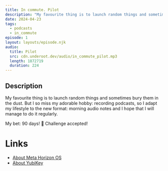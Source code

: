 ```yaml
---
title: In commute. Pilot
description: "My favourite thing is to launch random things and sometimes bury them in the dust. But I so miss my adorable hobby: recording podcasts, so I adapt my lifestyle to the new format: morning audio notes and I hope that I will manage to do it regularly."
date: 2024-04-23
tags:
  - podcasts
  - in_commute
episode: 1
layout: layouts/episode.njk
audio:
  title: Pilot
  src: cdn.underoot.dev/audio/in_commute_pilot.mp3
  length: 1872719
  duration: 224
---
```

## Description

My favourite thing is to launch random things and sometimes bury them in the dust. But I so miss my adorable hobby: recording podcasts, so I adapt my lifestyle to the new format: morning audio notes and I hope that I will manage to do it regularly.

My bet: 90 days! 🤞
Challenge accepted!

# Links
- <a href="https://about.fb.com/news/2024/04/introducing-our-open-mixed-reality-ecosystem/" target="_blank">About Meta Horizon OS</a>
- <a href="https://www.yubico.com/products/" target="_blank">About YubiKey</a>
